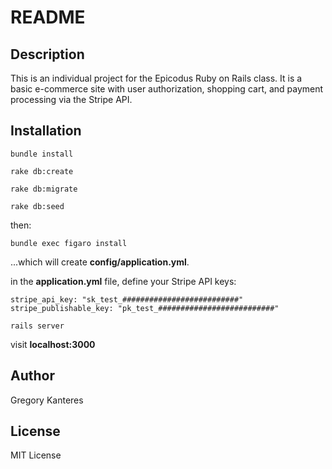# README

## Description
This is an individual project for the Epicodus Ruby on Rails class.
It is a basic e-commerce site with user authorization, shopping cart, and payment processing via the Stripe API.

## Installation

`bundle install`

`rake db:create`

`rake db:migrate`

`rake db:seed`

then:

`bundle exec figaro install`

...which will create **config/application.yml**.

in the **application.yml** file, define your Stripe API keys:

```
stripe_api_key: "sk_test_##########################"
stripe_publishable_key: "pk_test_##########################"
```

`rails server`

visit **localhost:3000**

## Author
Gregory Kanteres

## License
MIT License
